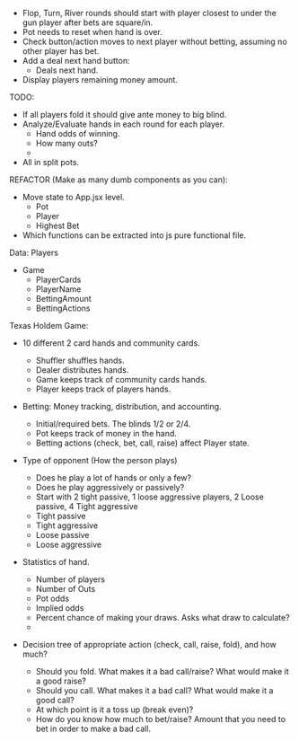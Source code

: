 - Flop, Turn, River rounds should start with player closest to under the gun player after bets are square/in.
- Pot needs to reset when hand is over.
- Check button/action moves to next player without betting, assuming no other player has bet.
- Add a deal next hand button:
  - Deals next hand.
- Display players remaining money amount.

TODO:
- If all players fold it should give ante money to big blind.
- Analyze/Evaluate hands in each round for each player.
  - Hand odds of winning.
  - How many outs?
  -
- All in split pots.

REFACTOR (Make as many dumb components as you can):
  - Move state to App.jsx level.
    - Pot
    - Player
    - Highest Bet
  - Which functions can be extracted into js pure functional file.


Data: Players

- Game
  - PlayerCards
  - PlayerName
  - BettingAmount
  - BettingActions

Texas Holdem Game:
- 10 different 2 card hands and community cards.
  - Shuffler shuffles hands.
  - Dealer distributes hands.
  - Game keeps track of community cards hands.
  - Player keeps track of players hands.

- Betting: Money tracking, distribution, and accounting.
  - Initial/required bets.  The blinds 1/2 or 2/4.
  - Pot keeps track of money in the hand.
  - Betting actions (check, bet, call, raise) affect Player state.

- Type of opponent (How the person plays)
  - Does he play a lot of hands or only a few?
  - Does he play aggressively or passively?
  - Start with 2 tight passive, 1 loose aggressive players, 2 Loose passive, 4 Tight aggressive
  - Tight passive
  - Tight aggressive
  - Loose passive
  - Loose aggressive

- Statistics of hand.
  - Number of players
  - Number of Outs
  - Pot odds
  - Implied odds
  - Percent chance of making your draws.  Asks what draw to calculate?
  -
- Decision tree of appropriate action (check, call, raise, fold), and how much?
  - Should you fold.  What makes it a bad call/raise?  What would make it a good raise?
  - Should you call.  What makes it a bad call?  What would make it a good call?
  - At which point is it a toss up (break even)?
  - How do you know how much to bet/raise?  Amount that you need to bet in order to make a bad call.

